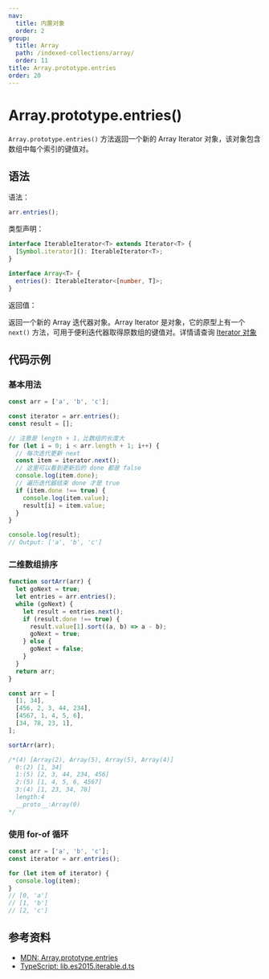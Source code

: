 ```yaml
---
nav:
  title: 内置对象
  order: 2
group:
  title: Array
  path: /indexed-collections/array/
  order: 11
title: Array.prototype.entries
order: 20
---
```


# Array.prototype.entries()

`Array.prototype.entries()` 方法返回一个新的 Array Iterator 对象，该对象包含数组中每个索引的键值对。

## 语法

语法：

```js
arr.entries();
```

类型声明：

```ts
interface IterableIterator<T> extends Iterator<T> {
  [Symbol.iterator](): IterableIterator<T>;
}

interface Array<T> {
  entries(): IterableIterator<[number, T]>;
}
```

返回值：

返回一个新的 Array 迭代器对象。Array Iterator 是对象，它的原型上有一个 `next()` 方法，可用于便利迭代器取得原数组的键值对。详情请查询 [Iterator 对象](../../control-abstraction-objects/iterator)

## 代码示例

### 基本用法

```js
const arr = ['a', 'b', 'c'];

const iterator = arr.entries();
const result = [];

// 注意是 length + 1，比数组的长度大
for (let i = 0; i < arr.length + 1; i++) {
  // 每次迭代更新 next
  const item = iterator.next();
  // 这里可以看到更新后的 done 都是 false
  console.log(item.done);
  // 遍历迭代器结束 done 才是 true
  if (item.done !== true) {
    console.log(item.value);
    result[i] = item.value;
  }
}

console.log(result);
// Output: ['a', 'b', 'c']
```

### 二维数组排序

```js
function sortArr(arr) {
  let goNext = true;
  let entries = arr.entries();
  while (goNext) {
    let result = entries.next();
    if (result.done !== true) {
      result.value[1].sort((a, b) => a - b);
      goNext = true;
    } else {
      goNext = false;
    }
  }
  return arr;
}

const arr = [
  [1, 34],
  [456, 2, 3, 44, 234],
  [4567, 1, 4, 5, 6],
  [34, 78, 23, 1],
];

sortArr(arr);

/*(4) [Array(2), Array(5), Array(5), Array(4)]
  0:(2) [1, 34]
  1:(5) [2, 3, 44, 234, 456]
  2:(5) [1, 4, 5, 6, 4567]
  3:(4) [1, 23, 34, 78]
  length:4
  __proto__:Array(0)
*/
```

### 使用 for-of 循环

```js
const arr = ['a', 'b', 'c'];
const iterator = arr.entries();

for (let item of iterator) {
  console.log(item);
}
// [0, 'a']
// [1, 'b']
// [2, 'c']
```

## 参考资料

- [MDN: Array.prototype.entries](https://developer.mozilla.org/zh-CN/docs/Web/JavaScript/Reference/Global_Objects/Array/entries)
- [TypeScript: lib.es2015.iterable.d.ts](https://github.com/microsoft/TypeScript/blob/main/lib/lib.es2015.iterable.d.ts)
